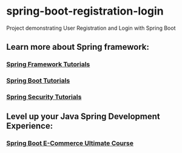 # spring-boot-registration-login
Project demonstrating User Registration and Login with Spring Boot


## Learn more about Spring framework:
### [Spring Framework Tutorials](https://www.codejava.net/spring-tutorials)
### [Spring Boot Tutorials](https://www.codejava.net/spring-boot-tutorials)
### [Spring Security Tutorials](https://www.codejava.net/spring-security-tutorials)
## Level up your Java Spring Development Experience:
### [Spring Boot E-Commerce Ultimate Course](https://www.udemy.com/course/spring-boot-e-commerce-ultimate/?referralCode=3A24FAC7220029CEDFD6)
